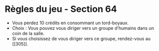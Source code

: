 # Règles du jeu - Section 64

- Vous perdez 10 crédits en consommant un tord-boyaux.
- Choix : Vous pouvez vous diriger vers un groupe d'humains dans un coin de la salle.
- Si vous choisissez de vous diriger vers ce groupe, rendez-vous au [[305]].